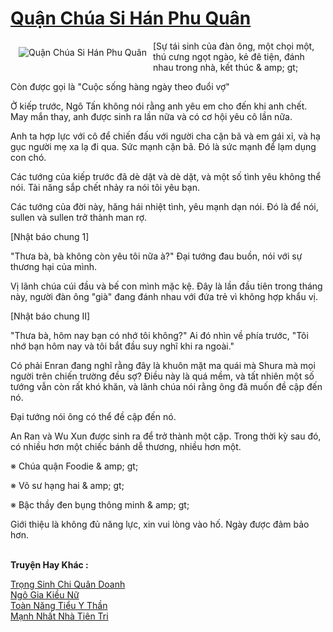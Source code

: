 <a href="https://truyentiki.com/quan-chua-si-han-phu-quan.30736/" title="Quận Chúa Si Hán Phu Quân"><h1>Quận Chúa Si Hán Phu Quân</h1></a><div style="display:table"><img align="right" style="float: left; padding: 10px;" src="https://truyentiki.com/a/img/str/src/30736.jpg" alt="Quận Chúa Si Hán Phu Quân">[Sự tái sinh của đàn ông, một chọi một, thú cưng ngọt ngào, kẻ đê tiện, đánh nhau trong nhà, kết thúc & amp; gt; <p></p> Còn được gọi là "Cuộc sống hàng ngày theo đuổi vợ" <p></p> Ở kiếp trước, Ngô Tấn không nói rằng anh yêu em cho đến khi anh chết. May mắn thay, anh được sinh ra lần nữa và có cơ hội yêu cô lần nữa. <p></p> Anh ta hợp lực với cô để chiến đấu với người cha cặn bã và em gái xỉ, và hạ gục người mẹ xa lạ đi qua. Sức mạnh cặn bã. Đó là sức mạnh để lạm dụng con chó. <p></p> Các tướng của kiếp trước đã dè dặt và dè dặt, và một số tình yêu không thể nói. Tài năng sắp chết nhảy ra nói tôi yêu bạn. <p></p> Các tướng của đời này, hăng hái nhiệt tình, yêu mạnh dạn nói. Đó là để nói, sullen và sullen trở thành man rợ. <p></p> [Nhật báo chung 1] <p></p> "Thưa bà, bà không còn yêu tôi nữa à?" Đại tướng đau buồn, nói với sự thương hại của mình. <p></p> Vị lãnh chúa cúi đầu và bế con mình mặc kệ. Đây là lần đầu tiên trong tháng này, người đàn ông "già" đang đánh nhau với đứa trẻ vì không hợp khẩu vị. <p></p> [Nhật báo chung II] <p></p> "Thưa bà, hôm nay bạn có nhớ tôi không?" Ai đó nhìn về phía trước, "Tôi nhớ bạn hôm nay và tôi bắt đầu suy nghĩ khi ra ngoài." <p></p> Có phải Enran đang nghĩ rằng đây là khuôn mặt ma quái mà Shura mà mọi người trên chiến trường đều sợ? Điều này là quá mềm, và tất nhiên một số tướng vẫn còn rất khó khăn, và lãnh chúa nói rằng ông đã muốn đề cập đến nó. <p></p> Đại tướng nói ông có thể đề cập đến nó. <p></p> An Ran và Wu Xun được sinh ra để trở thành một cặp. Trong thời kỳ sau đó, có nhiều hơn một chiếc bánh dễ thương, nhiều hơn một. <p></p> ※ Chúa quận Foodie & amp; gt; <p></p> ※ Võ sư hạng hai & amp; gt; <p></p> ※ Bậc thầy đen bụng thông minh & amp; gt; <p></p> Giới thiệu là không đủ năng lực, xin vui lòng vào hố. Ngày được đảm bảo hơn.</div><p><br><b>Truyện Hay Khác :</b></p><a href="https://truyentiki.com/trong-sinh-chi-quan-doanh.30735/" alt="Trọng Sinh Chi Quân Doanh">Trọng Sinh Chi Quân Doanh</a><br/><a href="https://github.com/nownovels/top500/tree/master/truyenhay/33605/" alt="Ngô Gia Kiều Nữ">Ngô Gia Kiều Nữ</a><br/><a href="https://github.com/nownovels/top500/tree/master/truyenhay/33558/" alt="Toàn Năng Tiểu Y Thần">Toàn Năng Tiểu Y Thần</a><br/><a href="https://truyentiki.wordpress.com/2020/06/08/manh-nhat-nha-tien-tri/" alt="Mạnh Nhất Nhà Tiên Tri">Mạnh Nhất Nhà Tiên Tri</a><br/>